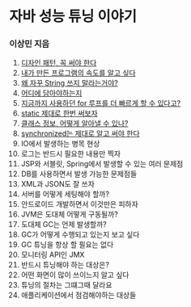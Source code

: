 # 자바 성능 튜닝 이야기

### 이상민 지음

1. [디자인 패턴, 꼭 써야 한다](contents/1_디자인_패턴_꼭_써야_한다/README.md)
2. [내가 만든 프로그램의 속도를 알고 싶다](contents/2_내가_만든_프로그램의_속도를_알고_싶다/README.md)
3. [왜 자꾸 String 쓰지 말라는거야?](contents/3_왜_자꾸_String_쓰지_말라는거야/README.md)
4. [어디에 담아야하는지](contents/4_어디에_담아야하는지/README.md)
5. [지금까지 사용하던 for 루프를 더 빠르게 할 수 있다고?](contents/5_지금까지_사용하던_for_루프를_더_빠르게_할_수_있다고/README.md)
6. [static 제대로 한번 써보자](contents/6_static_제대로_한번_써보자/README.md)
7. [클래스 정보, 어떻게 알아낼 수 있나?](contents/7_클래스_정보_어떻게_알아낼_수_있나/README.md)
8. [synchronized는 제대로 알고 써야 한다](contents/8_synchronized는_제대로_알고_써야_한다/README.md)
9. IO에서 발생하는 병목 현상
10. 로그는 반드시 필요한 내용만 찍자
11. JSP와 서블릿, Spring에서 발생할 수 있는 여러 문제점
12. DB를 사용하면서 발생 가능한 문제점들
13. XML과 JSON도 잘 쓰자
14. 서버를 어떻게 세팅해야 할까?
15. 안드로이드 개발하면서 이것만은 피하자
16. JVM은 도대체 어떻게 구동될까?
17. 도대체 GC는 언제 발생할까?
18. GC가 어떻게 수행되고 있는지 보고 싶다
19. GC 튜닝을 항상 할 필요는 없다
20. 모니터링 API인 JMX
21. 반드시 튜닝해야 하는 대상은?
22. 어떤 화면이 많이 쓰이느지 알고 싶다
23. 튜닝의 절차는 그떄그때 달라요
24. 애플리케이션에서 점검해야하는 대상들

